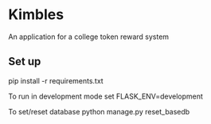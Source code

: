 # Kimbles
An application for a college token reward system

## Set up
pip install -r requirements.txt

To run in development mode
set FLASK_ENV=development

To set/reset database
python manage.py reset_basedb

